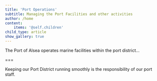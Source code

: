 ```yaml
---
title: 'Port Operations'
subtitle: Managing the Port Facilities and other activities
author: /home
content:
    items: '@self.children'
child_type: article
show_gallery: true
---
```


The Port of Alsea operates marine facilities within the port district...


===

Keeping our Port District running smoothly is the responsibility of our port staff.


